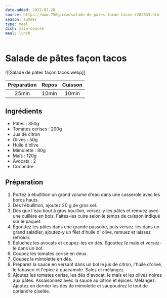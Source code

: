 ```yaml
---
date-added: 2022-07-28
source: https://www.750g.com/salade-de-pates-facon-tacos-r202633.htm
season: summer
type: meal
dish: main-course
meal: lunch
---
```


# Salade de pâtes façon tacos

![[Salade de pâtes façon tacos.webp]]

| Préparation | Repos | Cuisson |
|:-----------:|:-----:|:-------:|
|    25min    | 10min |  10min  |

## Ingrédients

- Pâtes : 350g
- Tomates cerises : 200g
- Jus de citron
- Olives : 50g
- Huile d'olive
- Mimolette : 80g
- Maïs : 120g
- Avocats : 2
- Coriandre

## Préparation

1. Portez à ébullition un grand volume d'eau dans une casserole avec les bords hauts.
2. Dès l’ébullition, ajoutez 20 g de gros sel.
3. Dès que l'eau bout à gros bouillon, versez-y les pâtes et remuez avec une cuillère en bois. Faites-les cuire selon le temps de cuisson indiqué sur le paquet.
4. Égouttez les pâtes dans une grande passoire, puis versez-les dans un grand saladier, ajoutez-y un filet d'huile d' olive, remuez et laissez refroidir.
5. Épluchez les avocats et coupez-les en dés. Égouttez le maïs et versez-le dans un bol.
6. Coupez les tomates cerise en deux.
7. Coupez la mimolette en dés.
8. Préparez la sauce en versant dans un bol le jus de citron, l'huile d'olive, le tabasco et l'épice à guacamole. Salez et mélangez.
9. Ajoutez les tomates cerise, les dés d'avocat, le maïs et les olives noires aux pâtes. Assaisonnez avec la sauce au citron et épices. Mélangez. Ajoutez en dernier les dés de mimolette et saupoudrez le tout de coriandre ciselée.
